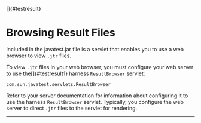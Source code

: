 <!---
  $Id$

  Copyright (c) 2001, 2024, Oracle and/or its affiliates. All rights reserved.
  DO NOT ALTER OR REMOVE COPYRIGHT NOTICES OR THIS FILE HEADER.

  This code is free software; you can redistribute it and/or modify it
  under the terms of the GNU General Public License version 2 only, as
  published by the Free Software Foundation.  Oracle designates this
  particular file as subject to the "Classpath" exception as provided
  by Oracle in the LICENSE file that accompanied this code.

  This code is distributed in the hope that it will be useful, but WITHOUT
  ANY WARRANTY; without even the implied warranty of MERCHANTABILITY or
  FITNESS FOR A PARTICULAR PURPOSE.  See the GNU General Public License
  version 2 for more details (a copy is included in the LICENSE file that
  accompanied this code).

  You should have received a copy of the GNU General Public License version
  2 along with this work; if not, write to the Free Software Foundation,
  Inc., 51 Franklin St, Fifth Floor, Boston, MA 02110-1301 USA.

  Please contact Oracle, 500 Oracle Parkway, Redwood Shores, CA 94065 USA
  or visit www.oracle.com if you need additional information or have any
  questions.
-->

[]{#testresult}

# Browsing Result Files

Included in the javatest.jar file is a servlet that enables you to use a web browser to view `.jtr`
files.

To view `.jtr` files in your web browser, you must configure your web server to use
the[]{#testresult1} harness `ResultBrowser` servlet:

`com.sun.javatest.servlets.ResultBrowser`

Refer to your server documentation for information about configuring it to use the harness
`ResultBrowser` servlet. Typically, you configure the web server to direct `.jtr` files to the
servlet for rendering.

----------------------------------------------------------------------------------------------------


